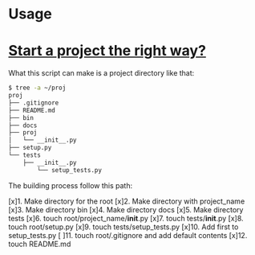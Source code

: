 # Usage

# [Start a project the right way?](https://raw.githubusercontent.com/WangXin93/My_python_demo/master/skeleton/mkskl.py)

What this script can make is a project directory like that:
```bash
$ tree -a ~/proj
proj
├── .gitignore
├── README.md
├── bin
├── docs
├── proj
│   └── __init__.py
├── setup.py
└── tests
    ├── __init__.py
        └── setup_tests.py
```

The building process follow this path:

[x]1. Make directory for the root
[x]2. Make directory with project_name
[x]3. Make directory bin
[x]4. Make directory docs
[x]5. Make directory tests
[x]6. touch root/project_name/__init__.py
[x]7. touch tests/__init__.py
[x]8. touch root/setup.py
[x]9. touch tests/setup_tests.py
[x]10. Add first to setup_tests.py
[ ]11. touch root/.gitignore and add default contents
[x]12. touch README.md
